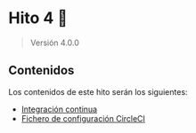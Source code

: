 # Hito 4 :pushpin:
> Versión 4.0.0

## Contenidos
Los contenidos de este hito serán los siguientes:
- [Integración continua](./hito4-1.md)
- [Fichero de configuración CircleCI](../../.circleci/config.yml)